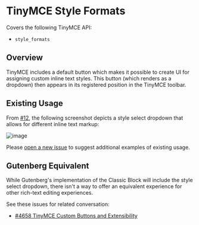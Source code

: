 # TinyMCE Style Formats

Covers the following TinyMCE API:

* `style_formats`

## Overview

TinyMCE includes a default button which makes it possible to create UI for assigning custom inline text styles. This button (which renders as a dropdown) then appears in its registered position in the TinyMCE toolbar.

## Existing Usage

From [#12](https://github.com/danielbachhuber/gutenberg-migration-guide/issues/12), the following screenshot depicts a style select dropdown that allows for different inline text markup:

![image](https://user-images.githubusercontent.com/15941266/45097398-163f0280-b123-11e8-9ae2-1e9c66d3a417.png)

Please [open a new issue](https://github.com/danielbachhuber/gutenberg-migration-guide/issues) to suggest additional examples of existing usage.

## Gutenberg Equivalent

While Gutenberg's implementation of the Classic Block will include the style select dropdown, there isn't a way to offer an equivalent experience for other rich-text editing experiences.

See these issues for related conversation:

* [#4658 TinyMCE Custom Buttons and Extensibility](https://github.com/WordPress/gutenberg/issues/4658)
